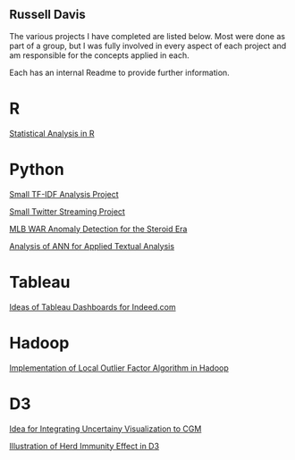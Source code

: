 ## Russell Davis 

The various projects I have completed are listed below.  Most were done as part of a group, but I was fully
involved in every aspect of each project and am responsible for the concepts applied in each.

Each has an internal Readme to provide further information.

# R

[Statistical Analysis in R](https://github.com/RussellMDavis/Statistical-Analysis)

# Python

[Small TF-IDF Analysis Project](https://github.com/RussellMDavis/Small-TF-IDF-Analysis)

[Small Twitter Streaming Project](https://github.com/RussellMDavis/Small-Twitter-Streaming-Project)

[MLB WAR Anomaly Detection for the Steroid Era](https://github.com/RussellMDavis/MLB-WAR-Anomaly-Detection-Python-)

[Analysis of ANN for Applied Textual Analysis](https://github.com/RussellMDavis/ANN-for-Text-Analysis)

# Tableau
[Ideas of Tableau Dashboards for Indeed.com](https://github.com/RussellMDavis/Tableau-Dashboards-for-Project-Management)

# Hadoop

[Implementation of Local Outlier Factor Algorithm in Hadoop](https://github.com/RussellMDavis/Hadoop-Outlier-Detection)

# D3
[Idea for Integrating Uncertainy Visualization to CGM](https://github.com/RussellMDavis/Diabetes-Uncertainty-Vis-Idea)

[Illustration of Herd Immunity Effect in D3](https://github.com/RussellMDavis/D3-Herd-Immunity-Vis)



